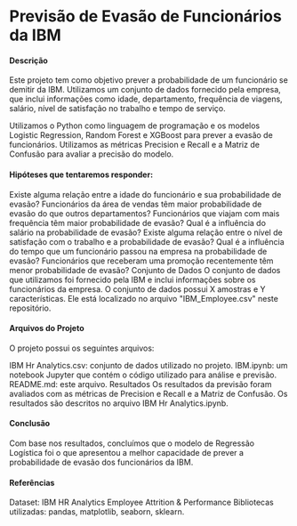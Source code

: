 # Previsão de Evasão de Funcionários da IBM

#### **Descrição**
Este projeto tem como objetivo prever a probabilidade de um funcionário se demitir da IBM. Utilizamos um conjunto de dados fornecido pela empresa, que inclui informações como idade, departamento, frequência de viagens, salário, nível de satisfação no trabalho e tempo de serviço.

Utilizamos o Python como linguagem de programação e os modelos Logistic Regression, Random Forest e XGBoost para prever a evasão de funcionários. Utilizamos as métricas Precision e Recall e a Matriz de Confusão para avaliar a precisão do modelo.

#### **Hipóteses que tentaremos responder:**

Existe alguma relação entre a idade do funcionário e sua probabilidade de evasão?
Funcionários da área de vendas têm maior probabilidade de evasão do que outros departamentos?
Funcionários que viajam com mais frequência têm maior probabilidade de evasão?
Qual é a influência do salário na probabilidade de evasão?
Existe alguma relação entre o nível de satisfação com o trabalho e a probabilidade de evasão?
Qual é a influência do tempo que um funcionário passou na empresa na probabilidade de evasão?
Funcionários que receberam uma promoção recentemente têm menor probabilidade de evasão?
Conjunto de Dados
O conjunto de dados que utilizamos foi fornecido pela IBM e inclui informações sobre os funcionários da empresa. O conjunto de dados possui X amostras e Y características. Ele está localizado no arquivo "IBM_Employee.csv" neste repositório.

#### **Arquivos do Projeto**
O projeto possui os seguintes arquivos:

IBM Hr Analytics.csv: conjunto de dados utilizado no projeto.
IBM.ipynb: um notebook Jupyter que contém o código utilizado para análise e previsão.
README.md: este arquivo.
Resultados
Os resultados da previsão foram avaliados com as métricas de Precision e Recall e a Matriz de Confusão. Os resultados são descritos no arquivo IBM Hr Analytics.ipynb.

#### **Conclusão**
Com base nos resultados, concluímos que o modelo de Regressão Logística foi o que apresentou a melhor capacidade de prever a probabilidade de evasão dos funcionários da IBM.

#### **Referências**
Dataset: IBM HR Analytics Employee Attrition & Performance
Bibliotecas utilizadas: pandas, matplotlib, seaborn, sklearn.
